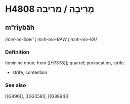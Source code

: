 # H4808 מְרִיבָה / מריבה

## mᵉrîybâh

_(mer-ee-baw' | meh-ree-BAW | meh-ree-VA)_

### Definition

feminine noun; from [[H7378]]; quarrel; provocation, strife.

- strife, contention
### See also

[[G496]], [[G3059]], [[G3894]]

